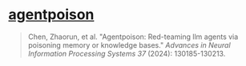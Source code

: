 # [agentpoison](https://arxiv.org/pdf/2407.12784)
> Chen, Zhaorun, et al. "Agentpoison: Red-teaming llm agents via poisoning memory or knowledge bases." *Advances in Neural Information Processing Systems 37* (2024): 130185-130213.